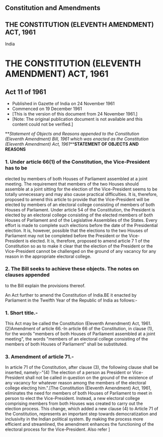 ## Constitution and Amendments

## THE CONSTITUTION (ELEVENTH AMENDMENT) ACT, 1961

India

# THE CONSTITUTION (ELEVENTH AMENDMENT) ACT, 1961

## Act 11 of 1961

  * Published in Gazette of India on 24 November 1961 
  * Commenced on 19 December 1961 
  * [This is the version of this document from 24 November 1961.] 
  * [Note: The original publication document is not available and this content could not be verified.] 

**_Statement of Objects and Reasons appended to the Constitution (Eleventh
Amendment) Bill, 1961 which was enacted as the Constitution (Eleventh
Amendment) Act, 1961_****STATEMENT OF OBJECTS AND REASONS**

### 1. Under article 66(1) of the Constitution, the Vice-President has to be
elected by members of both Houses of Parliament assembled at a joint meeting.
The requirement that members of the two Houses should assemble at a joint
sitting for the election of the Vice-President seems to be totally unnecessary
and may also cause practical difficulties. It is, therefore, proposed to amend
this article to provide that the Vice-President will be elected by members of
an electoral college consisting of members of both Houses of Parliament. Under
article 54 of the Constitution, the President is elected by an electoral
college consisting of the elected members of both Houses of Parliament and of
the Legislative Assemblies of the States. Every effort is made to complete
such elections before the date of the Presidential election. It is, however,
possible that the elections to the two Houses of Parliament may not be
completed before the President or the Vice-President is elected. It is,
therefore, proposed to amend article 7 1 of the Constitution so as to make it
clear that the election of the President or the Vice-President cannot be
challenged on the ground of any vacancy for any reason in the appropriate
electoral college.

### 2. The Bill seeks to achieve these objects. The notes on clauses appended
to the Bill explain the provisions thereof.

An Act further to amend the Constitution of India.BE it enacted by Parliament
in the Twelfth Year of the Republic of India as follows:-

### 1\. Short title.-

This Act may be called the Constitution (Eleventh Amendment) Act,
1961.(2)Amendment of article 66.-In article 66 of the Constitution, in clause
(1), for the words "members of both Houses of Parliament assembled at a joint
meeting", the words "members of an electoral college consisting of the members
of both Houses of Parliament" shall be substituted.

### 3. Amendment of article 71.-

In article 71 of the Constitution, after clause (3), the following clause
shall be inserted, namely:-"(4) The election of a person as President or Vice-
President shall not be called in question on the ground of the existence of
any vacancy for whatever reason among the members of the electoral college
electing him.".[The Constitution (Eleventh Amendment) Act, 1961, eliminates
the need for members of both Houses of Parliament to meet in person to elect
the Vice-President. Instead, a new electoral college comprising members from
both Houses was created to carry out the election process. This change, which
added a new clause (4) to Article 71 of the Constitution, represents an
important step towards democratization and inclusivity in the Indian political
system. By making the process more efficient and streamlined, the amendment
enhances the functioning of the electoral process for the Vice-President. Also
refer ]


